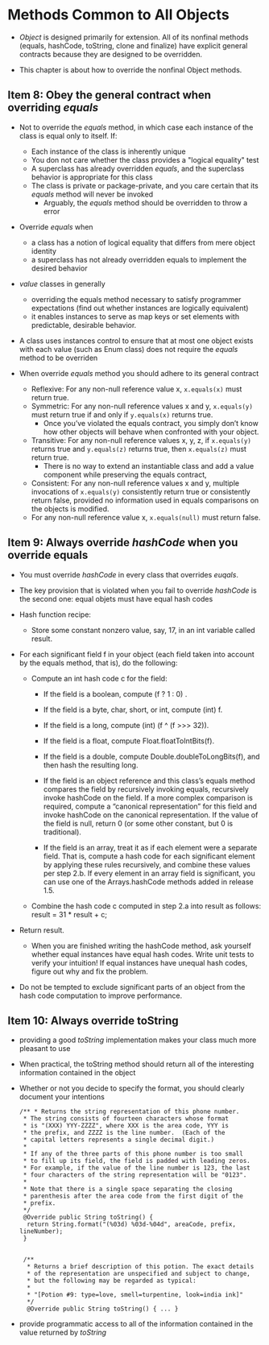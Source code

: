 # Methods Common to All Objects

- *Object* is designed primarily for extension. All of its nonfinal methods (equals, hashCode, toString, clone and finalize) have explicit general contracts because they are designed to be overridden.

- This chapter is about how to override the nonfinal Object methods.

## Item 8: Obey the general contract when overriding *equals*

- Not to override the *equals* method, in which case each instance of the class is equal only to itself. If:
  - Each instance of the class is inherently unique
  - You don not care whether the class provides a "logical equality" test
  - A superclass has already overridden *equals*, and the superclass behavior is appropriate for this class
  - The class is private or package-private, and you care certain that its *equals* method will never be invoked
    -  Arguably, the *equals* method should be overridden to throw a error
- Override *equals* when 
  -  a class has a notion of logical equality that differs from mere object identity
  -  a superclass has not already overridden equals to implement the desired behavior

- *value* classes in generally 
  - overriding the equals method necessary to satisfy programmer expectations (find out whether instances are logically equivalent)
  - it enables instances to serve as map keys or set elements with predictable, desirable behavior.
- A class uses instances control to ensure that at most one object exists with each value (such as Enum class) does not require the *equals* method to be overriden
- When override *equals* method you should adhere to its general contract
  - Reflexive: For any non-null reference value x, `x.equals(x)` must return true. 
  - Symmetric: For any non-null reference values x and y, `x.equals(y)` must return true if and only if `y.equals(x)` returns true. 
    -  Once you’ve violated the equals contract, you simply don’t know how other objects will behave when confronted with your object. 
  - Transitive: For any non-null reference values x, y, z, if `x.equals(y)` returns true and `y.equals(z)` returns true, then `x.equals(z)` must return true. 
    - There is no way to extend an instantiable class and add a value component while preserving the equals contract, 
  - Consistent: For any non-null reference values x and y, multiple invocations of `x.equals(y)` consistently return true or consistently return false, provided no information used in equals comparisons on the objects is modified. 
  - For any non-null reference value x, `x.equals(null)` must return false.

## Item 9: Always override *hashCode* when you override equals

- You must override *hashCode* in every class that overrides *euqals*.

- The key provision that is violated when you fail to override *hashCode* is the second one: equal objets must have equal hash codes

- Hash function recipe:

  - Store some constant nonzero value, say, 17, in an int variable called result. 
- For each significant field f in your object (each field taken into account by the equals method, that is), do the following: 
  
  - Compute an int hash code c for the field: 
  
    - If the field is a boolean, compute (f ? 1 : 0) . 
  
    - If the field is a byte, char, short, or int, compute (int) f. 
  
    - If the field is a long, compute (int) (f ^ (f >>> 32)).
  
    - If the field is a float, compute Float.floatToIntBits(f).
  
    - If the field is a double, compute Double.doubleToLongBits(f), and then hash the resulting long.
  
    - If the field is an object reference and this class’s equals method compares the field by recursively invoking equals, recursively invoke hashCode on the field. If a more complex comparison is required, compute a “canonical representation” for this field and invoke hashCode on the canonical representation. If the value of the field is null, return 0 (or some other constant, but 0 is traditional).
  
    -  If the field is an array, treat it as if each element were a separate field. That is, compute a hash code for each significant element by applying these rules recursively, and combine these values per step 2.b. If every element in an array field is significant, you can use one of the Arrays.hashCode methods added in release 1.5.
  - Combine the hash code c computed in step 2.a into result as follows:        result = 31 * result + c;  
- Return result. 
  - When you are finished writing the hashCode method, ask yourself whether equal instances have equal hash codes. Write unit tests to verify your intuition! If equal instances have unequal hash codes, figure out why and fix the problem.
- Do not be tempted to exclude significant parts of an object from the hash code computation to improve performance.

## Item 10: Always override toString

- providing a good *toString* implementation makes your class much more pleasant to use

- When practical, the toString method should return all of the interesting information contained in the object

- Whether or not you decide to specify the format, you should clearly document your intentions

  ```
  /** * Returns the string representation of this phone number. 
   * The string consists of fourteen characters whose format 
   * is "(XXX) YYY-ZZZZ", where XXX is the area code, YYY is 
   * the prefix, and ZZZZ is the line number.  (Each of the 
   * capital letters represents a single decimal digit.) 
   * 
   * If any of the three parts of this phone number is too small 
   * to fill up its field, the field is padded with leading zeros. 
   * For example, if the value of the line number is 123, the last 
   * four characters of the string representation will be "0123". 
   * 
   * Note that there is a single space separating the closing 
   * parenthesis after the area code from the first digit of the 
   * prefix. 
   */ 
   @Override public String toString() { 
   	return String.format("(%03d) %03d-%04d", areaCode, prefix, lineNumber); 
   }
   
   
   /** 
    * Returns a brief description of this potion. The exact details 
    * of the representation are unspecified and subject to change, 
    * but the following may be regarded as typical: 
    * 
    * "[Potion #9: type=love, smell=turpentine, look=india ink]" 
    */ 
    @Override public String toString() { ... }
  
  ```

  

- provide programmatic access to all of the information contained in the value returned by *toString*

